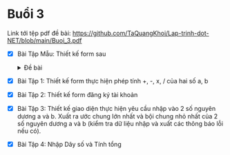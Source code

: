 # Buổi 3
Link tới tệp pdf đề bài: https://github.com/TaQuangKhoi/Lap-trinh-dot-NET/blob/main/Buoi_3.pdf
 - [x] Bài Tập Mẫu: Thiết kế form sau
    <details>
    <summary> Đề bài</summary>
  
      ![image](https://user-images.githubusercontent.com/45689286/156395952-5239969c-2dc5-4d46-aa4e-0364d1f9c709.png)
  
    </details>

- [x] Bài Tập 1: Thiết kế form thực hiện phép tính +, -, x, / của hai số a, b
- [x] Bài Tập 2: Thiết kế form đăng ký tài khoản
- [x] Bài Tập 3: Thiết kế giao diện thực hiện yêu cầu nhập vào 2 số nguyên dương a và b. Xuất ra ước chung lớn nhất và bội chung nhỏ nhất của 2 số nguyên dương a và b (kiểm tra dữ liệu nhập và xuất các thông báo lỗi nếu có).
- [x] Bài Tập 4: Nhập Dãy số và Tính tổng